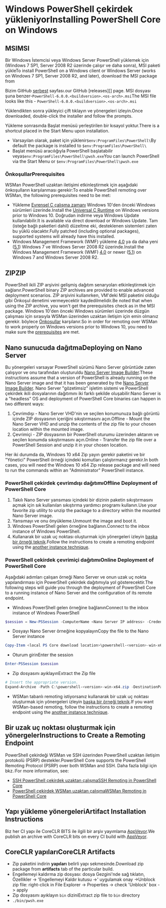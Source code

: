# <a name="installing-powershell-core-on-windows"></a><span data-ttu-id="02273-101">Windows PowerShell çekirdek yükleniyor</span><span class="sxs-lookup"><span data-stu-id="02273-101">Installing PowerShell Core on Windows</span></span>

## <a name="msi"></a><span data-ttu-id="02273-102">MSI</span><span class="sxs-lookup"><span data-stu-id="02273-102">MSI</span></span>

<span data-ttu-id="02273-103">Bir Windows İstemcisi veya Windows Server PowerShell yüklemek için (Windows 7 SP1, Server 2008 R2 üzerinde çalışır ve daha sonra), MSI paketi yükle</span><span class="sxs-lookup"><span data-stu-id="02273-103">To install PowerShell on a Windows client or Windows Server (works on Windows 7 SP1, Server 2008 R2, and later), download the MSI package from</span></span>
<!-- TODO: either the Download Center or -->
<span data-ttu-id="02273-104">Bizim GitHub [serbest][] sayfası.</span><span class="sxs-lookup"><span data-stu-id="02273-104">our GitHub [releases][] page.</span></span>
<span data-ttu-id="02273-105">MSI dosyası şuna benzer-`PowerShell-6.0.0.<buildversion>.<os-arch>.msi`</span><span class="sxs-lookup"><span data-stu-id="02273-105">The MSI file looks like this - `PowerShell-6.0.0.<buildversion>.<os-arch>.msi`</span></span>

<span data-ttu-id="02273-106">Yüklendikten sonra yükleyici çift tıklayın ve yönergeleri izleyin.</span><span class="sxs-lookup"><span data-stu-id="02273-106">Once downloaded, double-click the installer and follow the prompts.</span></span>

<span data-ttu-id="02273-107">Yükleme sonrasında Başlat menüsü yerleştirilen bir kısayol yoktur.</span><span class="sxs-lookup"><span data-stu-id="02273-107">There is a shortcut placed in the Start Menu upon installation.</span></span>

* <span data-ttu-id="02273-108">Varsayılan olarak, paket için yüklenir`$env:ProgramFiles\PowerShell\`</span><span class="sxs-lookup"><span data-stu-id="02273-108">By default the package is installed to `$env:ProgramFiles\PowerShell\`</span></span>
* <span data-ttu-id="02273-109">Başlat menüsü aracılığıyla PowerShell başlatabilir veya`$env:ProgramFiles\PowerShell\pwsh.exe`</span><span class="sxs-lookup"><span data-stu-id="02273-109">You can launch PowerShell via the Start Menu or `$env:ProgramFiles\PowerShell\pwsh.exe`</span></span>

### <a name="prerequisites"></a><span data-ttu-id="02273-110">Önkoşullar</span><span class="sxs-lookup"><span data-stu-id="02273-110">Prerequisites</span></span>

<span data-ttu-id="02273-111">WSMan PowerShell uzaktan iletişimi etkinleştirmek için aşağıdaki önkoşulların karşılanması gerekir:</span><span class="sxs-lookup"><span data-stu-id="02273-111">To enable PowerShell remoting over WSMan, the following prerequisites need to be met:</span></span>

* <span data-ttu-id="02273-112">Yükleme [Evrensel C çalışma zamanı](https://www.microsoft.com/download/details.aspx?id=50410) Windows 10'den önceki Windows sürümleri üzerinde.</span><span class="sxs-lookup"><span data-stu-id="02273-112">Install the [Universal C Runtime](https://www.microsoft.com/download/details.aspx?id=50410) on Windows versions prior to Windows 10.</span></span>
  <span data-ttu-id="02273-113">Doğrudan indirme veya Windows Update kullanılabilir.</span><span class="sxs-lookup"><span data-stu-id="02273-113">It is available via direct download or Windows Update.</span></span>
  <span data-ttu-id="02273-114">Tam (isteğe bağlı paketleri dahil) düzeltme eki, desteklenen sistemleri zaten bu yüklü olacaktır.</span><span class="sxs-lookup"><span data-stu-id="02273-114">Fully patched (including optional packages), supported systems will already have this installed.</span></span>
* <span data-ttu-id="02273-115">Windows Management Framework (WMF) yükleme [4.0](https://www.microsoft.com/download/details.aspx?id=40855) ya da daha yeni ([5.1](https://www.microsoft.com/download/details.aspx?id=54616)) Windows 7 ve Windows Server 2008 R2 üzerinde.</span><span class="sxs-lookup"><span data-stu-id="02273-115">Install the Windows Management Framework (WMF) [4.0](https://www.microsoft.com/download/details.aspx?id=40855) or newer ([5.1](https://www.microsoft.com/download/details.aspx?id=54616)) on Windows 7 and Windows Server 2008 R2.</span></span>

## <a name="zip"></a><span data-ttu-id="02273-116">ZIP</span><span class="sxs-lookup"><span data-stu-id="02273-116">ZIP</span></span>

<span data-ttu-id="02273-117">PowerShell ikili ZIP arşivini gelişmiş dağıtım senaryoları etkinleştirmek için sağlanır.</span><span class="sxs-lookup"><span data-stu-id="02273-117">PowerShell binary ZIP archives are provided to enable advanced deployment scenarios.</span></span>
<span data-ttu-id="02273-118">ZIP arşivini kullanırken, VM'deki MSI paketini olduğu gibi Önkoşul denetimi vermeyecektir kaydedilmelidir.</span><span class="sxs-lookup"><span data-stu-id="02273-118">Be noted that when using the ZIP archive, you won't get the prerequisites check as in the MSI package.</span></span>
<span data-ttu-id="02273-119">Windows 10'den önceki Windows sürümleri üzerinde düzgün çalışması için sırasıyla WSMan üzerinden uzaktan iletişim için emin olmanız gerekir. böylece [Önkoşullar](#prerequisites) karşılanır.</span><span class="sxs-lookup"><span data-stu-id="02273-119">So in order for remoting over WSMan to work properly on Windows versions prior to Windows 10, you need to make sure the [prerequisites](#prerequisites) are met.</span></span>

## <a name="deploying-on-nano-server"></a><span data-ttu-id="02273-120">Nano sunucuda dağıtma</span><span class="sxs-lookup"><span data-stu-id="02273-120">Deploying on Nano Server</span></span>

<span data-ttu-id="02273-121">Bu yönergeleri varsayar PowerShell sürümü Nano Server görüntüde zaten çalışıyor ve onu tarafından oluşturuldu [Nano Server Image Builder](https://technet.microsoft.com/windows-server-docs/get-started/deploy-nano-server).</span><span class="sxs-lookup"><span data-stu-id="02273-121">These instructions assume that a version of PowerShell is already running on the Nano Server image and that it has been generated by the [Nano Server Image Builder](https://technet.microsoft.com/windows-server-docs/get-started/deploy-nano-server).</span></span>
<span data-ttu-id="02273-122">Nano Server "gözetimsiz" işletim sistemi ve PowerShell çekirdek ikili dosyalarının dağıtımını iki farklı şekilde oluşabilir:</span><span class="sxs-lookup"><span data-stu-id="02273-122">Nano Server is a "headless" OS and deployment of PowerShell Core binaries can happen in two different ways:</span></span>

1. <span data-ttu-id="02273-123">Çevrimdışı - Nano Server VHD'nin ve seçilen konumunuza bağlı görüntü içinde ZIP dosyasının içeriğini sıkıştırmasını açın.</span><span class="sxs-lookup"><span data-stu-id="02273-123">Offline - Mount the Nano Server VHD and unzip the contents of the zip file to your chosen location within the mounted image.</span></span>
1. <span data-ttu-id="02273-124">Çevrimiçi - ZIP dosyasının bir PowerShell oturumu üzerinden aktarım ve seçilen konumda sıkıştırmasını açın.</span><span class="sxs-lookup"><span data-stu-id="02273-124">Online - Transfer the zip file over a PowerShell Session and unzip it in your chosen location.</span></span>

<span data-ttu-id="02273-125">Her iki durumda da, Windows 10 x64 Zip yayın gerekir paketini ve bir "Yönetici" PowerShell örneği içindeki komutları çalıştırmanız gerekir.</span><span class="sxs-lookup"><span data-stu-id="02273-125">In both cases, you will need the Windows 10 x64 Zip release package and will need to run the commands within an "Administrator" PowerShell instance.</span></span>

### <a name="offline-deployment-of-powershell-core"></a><span data-ttu-id="02273-126">PowerShell çekirdek çevrimdışı dağıtımı</span><span class="sxs-lookup"><span data-stu-id="02273-126">Offline Deployment of PowerShell Core</span></span>

1. <span data-ttu-id="02273-127">Takılı Nano Server yansıması içindeki bir dizinin paketin sıkıştırmasını açmak için sık kullanılan sıkıştırma yardımcı programı kullanın.</span><span class="sxs-lookup"><span data-stu-id="02273-127">Use your favorite zip utility to unzip the package to a directory within the mounted Nano Server image.</span></span>
1. <span data-ttu-id="02273-128">Yansımayı ve onu önyükleme.</span><span class="sxs-lookup"><span data-stu-id="02273-128">Unmount the image and boot it.</span></span>
1. <span data-ttu-id="02273-129">Windows PowerShell gelen örneğine bağlanın.</span><span class="sxs-lookup"><span data-stu-id="02273-129">Connect to the inbox instance of Windows PowerShell.</span></span>
1. <span data-ttu-id="02273-130">Kullanarak bir uzak uç noktası oluşturmak için yönergeleri izleyin [başka bir örneği teknik](#executed-by-another-instance-of-powershell-on-behalf-of-the-instance-that-it-will-register).</span><span class="sxs-lookup"><span data-stu-id="02273-130">Follow the instructions to create a remoting endpoint using the [another instance technique](#executed-by-another-instance-of-powershell-on-behalf-of-the-instance-that-it-will-register).</span></span>

### <a name="online-deployment-of-powershell-core"></a><span data-ttu-id="02273-131">PowerShell çekirdek çevrimiçi dağıtımı</span><span class="sxs-lookup"><span data-stu-id="02273-131">Online Deployment of PowerShell Core</span></span>

<span data-ttu-id="02273-132">Aşağıdaki adımları çalışan örneği Nano Server ve onun uzak uç nokta yapılandırması için PowerShell çekirdek dağıtımıyla yol gösterecektir.</span><span class="sxs-lookup"><span data-stu-id="02273-132">The following steps will guide you through the deployment of PowerShell Core to a running instance of Nano Server and the configuration of its remote endpoint.</span></span>

* <span data-ttu-id="02273-133">Windows PowerShell gelen örneğine bağlanın</span><span class="sxs-lookup"><span data-stu-id="02273-133">Connect to the inbox instance of Windows PowerShell</span></span>

```powershell
$session = New-PSSession -ComputerName <Nano Server IP address> -Credential <An Administrator account on the system>
```

* <span data-ttu-id="02273-134">Dosyayı Nano Server örneğine kopyalayın</span><span class="sxs-lookup"><span data-stu-id="02273-134">Copy the file to the Nano Server instance</span></span>

```powershell
Copy-Item <local PS Core download location>\powershell-<version>-win-x64.zip c:\ -ToSession $session
```

* <span data-ttu-id="02273-135">Oturum girin</span><span class="sxs-lookup"><span data-stu-id="02273-135">Enter the session</span></span>

```powershell
Enter-PSSession $session
```

* <span data-ttu-id="02273-136">Zip dosyasını ayıklayın</span><span class="sxs-lookup"><span data-stu-id="02273-136">Extract the Zip file</span></span>

```powershell
# Insert the appropriate version.
Expand-Archive -Path C:\powershell-<version>-win-x64.zip -DestinationPath "C:\PowerShellCore_<version>"
```

* <span data-ttu-id="02273-137">WSMan tabanlı remoting istiyorsanız kullanarak bir uzak uç noktası oluşturmak için yönergeleri izleyin [başka bir örneği teknik](../core-powershell/WSMan-Remoting-in-PowerShell-Core.md#executed-by-another-instance-of-powershell-on-behalf-of-the-instance-that-it-will-register).</span><span class="sxs-lookup"><span data-stu-id="02273-137">If you want WSMan-based remoting, follow the instructions to create a remoting endpoint using the [another instance technique](../core-powershell/WSMan-Remoting-in-PowerShell-Core.md#executed-by-another-instance-of-powershell-on-behalf-of-the-instance-that-it-will-register).</span></span>

## <a name="instructions-to-create-a-remoting-endpoint"></a><span data-ttu-id="02273-138">Bir uzak uç noktası oluşturmak için yönergeler</span><span class="sxs-lookup"><span data-stu-id="02273-138">Instructions to Create a Remoting Endpoint</span></span>

<span data-ttu-id="02273-139">PowerShell çekirdeği WSMan ve SSH üzerinden PowerShell uzaktan iletişim protokolü (PSRP) destekler.</span><span class="sxs-lookup"><span data-stu-id="02273-139">PowerShell Core supports the PowerShell Remoting Protocol (PSRP) over both WSMan and SSH.</span></span> <span data-ttu-id="02273-140">Daha fazla bilgi için bkz.:</span><span class="sxs-lookup"><span data-stu-id="02273-140">For more information, see:</span></span>

* <span data-ttu-id="02273-141">[SSH PowerShell çekirdek uzaktan çalışma][ssh-remoting]</span><span class="sxs-lookup"><span data-stu-id="02273-141">[SSH Remoting in PowerShell Core][ssh-remoting]</span></span>
* <span data-ttu-id="02273-142">[PowerShell çekirdek WSMan uzaktan çalışma][wsman-remoting]</span><span class="sxs-lookup"><span data-stu-id="02273-142">[WSMan Remoting in PowerShell Core][wsman-remoting]</span></span>

## <a name="artifact-installation-instructions"></a><span data-ttu-id="02273-143">Yapı yükleme yönergeleri</span><span class="sxs-lookup"><span data-stu-id="02273-143">Artifact Installation Instructions</span></span>

<span data-ttu-id="02273-144">Biz her CI yapı ile CoreCLR BITS ile ilgili bir arşiv yayımlama [AppVeyor][].</span><span class="sxs-lookup"><span data-stu-id="02273-144">We publish an archive with CoreCLR bits on every CI build with [AppVeyor][].</span></span>

## <a name="coreclr-artifacts"></a><span data-ttu-id="02273-145">CoreCLR yapıları</span><span class="sxs-lookup"><span data-stu-id="02273-145">CoreCLR Artifacts</span></span>

* <span data-ttu-id="02273-146">Zip paketini indirin **yapıları** belirli yapı sekmesinde.</span><span class="sxs-lookup"><span data-stu-id="02273-146">Download zip package from **artifacts** tab of the particular build.</span></span>
* <span data-ttu-id="02273-147">Engellemeyi kaldırma zip dosyası: dosya Gezgini'nde sağ tıklatın, Özellikler -> 'Engellemeyi Kaldır kutusu ->' uygulamak onay -></span><span class="sxs-lookup"><span data-stu-id="02273-147">Unblock zip file: right-click in File Explorer -> Properties -> check 'Unblock' box -> apply</span></span>
* <span data-ttu-id="02273-148">Zip dosyasını ayıklayın `bin` dizini</span><span class="sxs-lookup"><span data-stu-id="02273-148">Extract zip file to `bin` directory</span></span>
* `./bin/pwsh.exe`

<!-- [download-center]: TODO -->
[serbest]: https://github.com/PowerShell/PowerShell/releases
[signing]: ../../tools/Sign-Package.ps1
[ssh-remoting]: ../core-powershell/SSH-Remoting-in-PowerShell-Core.md
[wsman-remoting]: ../core-powershell/WSMan-Remoting-in-PowerShell-Core.md
[AppVeyor]: https://ci.appveyor.com/project/PowerShell/powershell
